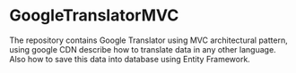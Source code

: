 # GoogleTranslatorMVC
The repository contains Google Translator using MVC architectural pattern, using google CDN describe how to translate data in any other language. Also how to save this data into database using Entity Framework.
